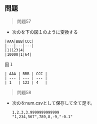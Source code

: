 ## 問題
> 問題57
- 次のを下の図１のように変換する
```
|AAA|BBB|CCC|
|---|---|---|
|1|123|4|
|10000|1|64|
```
  図１
```
| AAA | BBB | CCC |
| --- | --- | --- |
| 1   | 123 | 4   |
```
> 問題58
- 次のをnum.csvとして保存して全て足す。
  ```
  1,2.3,3.9999999999999
  "1,234,567",789,8,-9,"-0.1"
  ```

